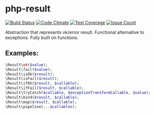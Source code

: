 # php-result
[![Build Status](https://travis-ci.org/pldin601/php-result.svg?branch=master)](https://travis-ci.org/pldin601/php-result)
[![Code Climate](https://codeclimate.com/github/pldin601/php-result/badges/gpa.svg)](https://codeclimate.com/github/pldin601/php-result)
[![Test Coverage](https://codeclimate.com/github/pldin601/php-result/badges/coverage.svg)](https://codeclimate.com/github/pldin601/php-result/coverage)
[![Issue Count](https://codeclimate.com/github/pldin601/php-result/badges/issue_count.svg)](https://codeclimate.com/github/pldin601/php-result)

Abstraction that represents ok/error result. Functional alternative to exceptions.
Fully built on functions.

## Examples:
```php
\Result\ok($value);
\Result\fail($value);
\Result\isOk($result);
\Result\isFail($result);
\Result\ifOk($result, $callable);
\Result\ifFail($result, $callable);
\Result\tryCatch($callable, $exceptionTransformCallable, $value);
\Result\bind($result, $callable);
\Result\map($result, $callable);
\Result\pipeline(...$callables);
```
